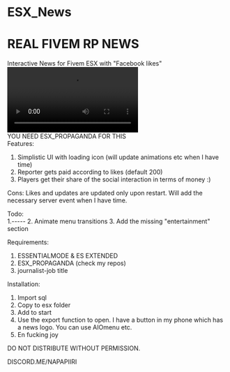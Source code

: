 # ESX_News
# REAL FIVEM RP NEWS

Interactive News for Fivem ESX with "Facebook likes"
![alt text](https://i.gyazo.com/e0389a1b6e44293c118e8758b23903e2.mp4)  
YOU NEED ESX_PROPAGANDA FOR THIS  
Features:
1. Simplistic UI with loading icon (will update animations etc when I have time)
2. Reporter gets paid according to likes (default 200)
3. Players get their share of the social interaction in terms of money :)

Cons:
Likes and updates are updated only upon restart. 
Will add the necessary server event when I have time.

Todo:  
1.-----
2. Animate menu transitions
3. Add the missing "entertainment" section

Requirements:
1. ESSENTIALMODE & ES EXTENDED
2. ESX_PROPAGANDA (check my repos)
3. journalist-job title

Installation:
1. Import sql
2. Copy to esx folder
3. Add to start
4. Use the export function to open. I have a button in my phone which has a news logo. You can use AIOmenu etc.
5. En fucking joy

DO NOT DISTRIBUTE WITHOUT PERMISSION.

DISCORD.ME/NAPAPIIRI
